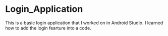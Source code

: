 # Login_Application
This is a basic login application that I worked on in Android Studio. I learned how to add the login fearture into a code.
